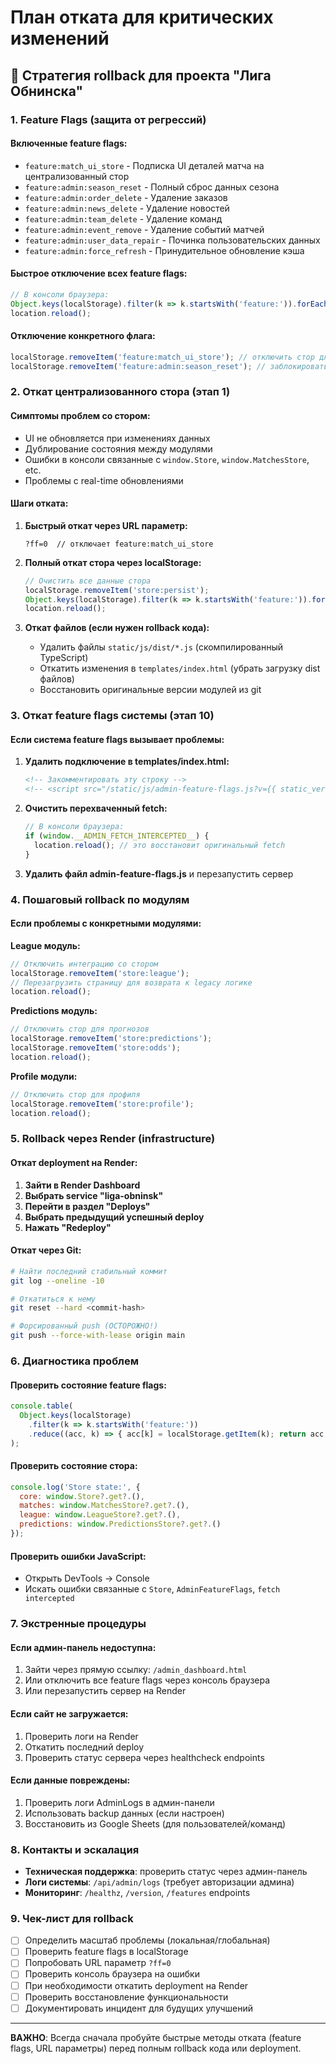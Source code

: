 # План отката для критических изменений

## 🔄 Стратегия rollback для проекта "Лига Обнинска"

### 1. Feature Flags (защита от регрессий)

#### Включенные feature flags:
- `feature:match_ui_store` - Подписка UI деталей матча на централизованный стор
- `feature:admin:season_reset` - Полный сброс данных сезона
- `feature:admin:order_delete` - Удаление заказов
- `feature:admin:news_delete` - Удаление новостей
- `feature:admin:team_delete` - Удаление команд
- `feature:admin:event_remove` - Удаление событий матчей
- `feature:admin:user_data_repair` - Починка пользовательских данных
- `feature:admin:force_refresh` - Принудительное обновление кэша

#### Быстрое отключение всех feature flags:
```javascript
// В консоли браузера:
Object.keys(localStorage).filter(k => k.startsWith('feature:')).forEach(k => localStorage.removeItem(k));
location.reload();
```

#### Отключение конкретного флага:
```javascript
localStorage.removeItem('feature:match_ui_store'); // отключить стор для UI деталей матча
localStorage.removeItem('feature:admin:season_reset'); // заблокировать сброс сезона
```

### 2. Откат централизованного стора (этап 1)

#### Симптомы проблем со стором:
- UI не обновляется при изменениях данных
- Дублирование состояния между модулями
- Ошибки в консоли связанные с `window.Store`, `window.MatchesStore`, etc.
- Проблемы с real-time обновлениями

#### Шаги отката:

1. **Быстрый откат через URL параметр:**
   ```
   ?ff=0  // отключает feature:match_ui_store
   ```

2. **Полный откат стора через localStorage:**
   ```javascript
   // Очистить все данные стора
   localStorage.removeItem('store:persist');
   Object.keys(localStorage).filter(k => k.startsWith('feature:')).forEach(k => localStorage.removeItem(k));
   location.reload();
   ```

3. **Откат файлов (если нужен rollback кода):**
   - Удалить файлы `static/js/dist/*.js` (скомпилированный TypeScript)
   - Откатить изменения в `templates/index.html` (убрать загрузку dist файлов)
   - Восстановить оригинальные версии модулей из git

### 3. Откат feature flags системы (этап 10)

#### Если система feature flags вызывает проблемы:

1. **Удалить подключение в templates/index.html:**
   ```html
   <!-- Закомментировать эту строку -->
   <!-- <script src="/static/js/admin-feature-flags.js?v={{ static_version }}"></script> -->
   ```

2. **Очистить перехваченный fetch:**
   ```javascript
   // В консоли браузера:
   if (window.__ADMIN_FETCH_INTERCEPTED__) {
     location.reload(); // это восстановит оригинальный fetch
   }
   ```

3. **Удалить файл admin-feature-flags.js** и перезапустить сервер

### 4. Пошаговый rollback по модулям

#### Если проблемы с конкретными модулями:

**League модуль:**
```javascript
// Отключить интеграцию со стором
localStorage.removeItem('store:league');
// Перезагрузить страницу для возврата к legacy логике
location.reload();
```

**Predictions модуль:**
```javascript
// Отключить стор для прогнозов
localStorage.removeItem('store:predictions');
localStorage.removeItem('store:odds');
location.reload();
```

**Profile модули:**
```javascript
// Отключить стор для профиля
localStorage.removeItem('store:profile');
location.reload();
```

### 5. Rollback через Render (infrastructure)

#### Откат deployment на Render:

1. **Зайти в Render Dashboard**
2. **Выбрать service "liga-obninsk"**
3. **Перейти в раздел "Deploys"**
4. **Выбрать предыдущий успешный deploy**
5. **Нажать "Redeploy"**

#### Откат через Git:
```bash
# Найти последний стабильный коммит
git log --oneline -10

# Откатиться к нему
git reset --hard <commit-hash>

# Форсированный push (ОСТОРОЖНО!)
git push --force-with-lease origin main
```

### 6. Диагностика проблем

#### Проверить состояние feature flags:
```javascript
console.table(
  Object.keys(localStorage)
    .filter(k => k.startsWith('feature:'))
    .reduce((acc, k) => { acc[k] = localStorage.getItem(k); return acc; }, {})
);
```

#### Проверить состояние стора:
```javascript
console.log('Store state:', {
  core: window.Store?.get?.(),
  matches: window.MatchesStore?.get?.(),
  league: window.LeagueStore?.get?.(),
  predictions: window.PredictionsStore?.get?.()
});
```

#### Проверить ошибки JavaScript:
- Открыть DevTools → Console
- Искать ошибки связанные с `Store`, `AdminFeatureFlags`, `fetch intercepted`

### 7. Экстренные процедуры

#### Если админ-панель недоступна:
1. Зайти через прямую ссылку: `/admin_dashboard.html`
2. Или отключить все feature flags через консоль браузера
3. Или перезапустить сервер на Render

#### Если сайт не загружается:
1. Проверить логи на Render
2. Откатить последний deploy
3. Проверить статус сервера через healthcheck endpoints

#### Если данные повреждены:
1. Проверить логи AdminLogs в админ-панели
2. Использовать backup данных (если настроен)
3. Восстановить из Google Sheets (для пользователей/команд)

### 8. Контакты и эскалация

- **Техническая поддержка**: проверить статус через админ-панель
- **Логи системы**: `/api/admin/logs` (требует авторизации админа)
- **Мониторинг**: `/healthz`, `/version`, `/features` endpoints

### 9. Чек-лист для rollback

- [ ] Определить масштаб проблемы (локальная/глобальная)
- [ ] Проверить feature flags в localStorage
- [ ] Попробовать URL параметр `?ff=0`
- [ ] Проверить консоль браузера на ошибки
- [ ] При необходимости откатить deployment на Render
- [ ] Проверить восстановление функциональности
- [ ] Документировать инцидент для будущих улучшений

---

**ВАЖНО**: Всегда сначала пробуйте быстрые методы отката (feature flags, URL параметры) перед полным rollback кода или deployment.
